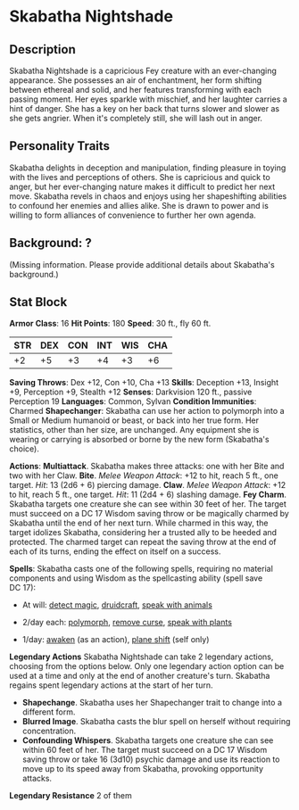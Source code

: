 # Skabatha Nightshade

## Description

Skabatha Nightshade is a capricious Fey creature with an ever-changing appearance. She possesses an air of enchantment, her form shifting between ethereal and solid, and her features transforming with each passing moment. Her eyes sparkle with mischief, and her laughter carries a hint of danger. She has a key on her back that turns slower and slower as she gets angrier. When it's completely still, she will lash out in anger. 

## Personality Traits

Skabatha delights in deception and manipulation, finding pleasure in toying with the lives and perceptions of others. She is capricious and quick to anger, but her ever-changing nature makes it difficult to predict her next move. Skabatha revels in chaos and enjoys using her shapeshifting abilities to confound her enemies and allies alike. She is drawn to power and is willing to form alliances of convenience to further her own agenda.

## Background: ?

(Missing information. Please provide additional details about Skabatha's background.)

## Stat Block

**Armor Class**: 16 **Hit Points**: 180 **Speed**: 30 ft., fly 60 ft.

|STR|DEX|CON|INT|WIS|CHA|
|---|---|---|---|---|---|
|+2|+5|+3|+4|+3|+6|

**Saving Throws**: Dex +12, Con +10, Cha +13 **Skills**: Deception +13, Insight +9, Perception +9, Stealth +12 
**Senses**: Darkvision 120 ft., passive Perception 19 
**Languages**: Common, Sylvan **Condition Immunities**: Charmed 
**Shapechanger**: Skabatha can use her action to polymorph into a Small or Medium humanoid or beast, or back into her true form. Her statistics, other than her size, are unchanged. Any equipment she is wearing or carrying is absorbed or borne by the new form (Skabatha's choice).

**Actions**: 
**Multiattack**. Skabatha makes three attacks: one with her Bite and two with her Claw. 
**Bite**. _Melee Weapon Attack_: +12 to hit, reach 5 ft., one target. _Hit_: 13 (2d6 + 6) piercing damage. 
**Claw**. _Melee Weapon Attack_: +12 to hit, reach 5 ft., one target. _Hit_: 11 (2d4 + 6) slashing damage. **Fey Charm**. Skabatha targets one creature she can see within 30 feet of her. The target must succeed on a DC 17 Wisdom saving throw or be magically charmed by Skabatha until the end of her next turn. While charmed in this way, the target idolizes Skabatha, considering her a trusted ally to be heeded and protected. The charmed target can repeat the saving throw at the end of each of its turns, ending the effect on itself on a success.

**Spells**: 
Skabatha casts one of the following spells, requiring no material components and using Wisdom as the spellcasting ability (spell save DC 17):

- At will: [detect magic](https://5e.tools/spells.html#detect%20magic_phb), [druidcraft](https://5e.tools/spells.html#druidcraft_phb), [speak with animals](https://5e.tools/spells.html#speak%20with%20animals_phb)
    
- 2/day each: [polymorph](https://5e.tools/spells.html#polymorph_phb), [remove curse](https://5e.tools/spells.html#remove%20curse_phb), [speak with plants](https://5e.tools/spells.html#speak%20with%20plants_phb)
    
- 1/day: [awaken](https://5e.tools/spells.html#awaken_phb) (as an action), [plane shift](https://5e.tools/spells.html#plane%20shift_phb) (self only)

**Legendary Actions** Skabatha Nightshade can take 2 legendary actions, choosing from the options below. Only one legendary action option can be used at a time and only at the end of another creature's turn. Skabatha regains spent legendary actions at the start of her turn.

- **Shapechange**. Skabatha uses her Shapechanger trait to change into a different form.
- **Blurred Image**. Skabatha casts the blur spell on herself without requiring concentration.
- **Confounding Whispers**. Skabatha targets one creature she can see within 60 feet of her. The target must succeed on a DC 17 Wisdom saving throw or take 16 (3d10) psychic damage and use its reaction to move up to its speed away from Skabatha, provoking opportunity attacks.

**Legendary Resistance** 2 of them